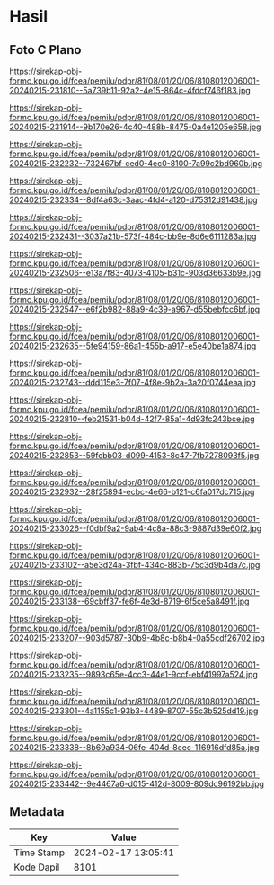 # Hasil

## Foto C Plano

https://sirekap-obj-formc.kpu.go.id/fcea/pemilu/pdpr/81/08/01/20/06/8108012006001-20240215-231810--5a739b11-92a2-4e15-864c-4fdcf746f183.jpg

https://sirekap-obj-formc.kpu.go.id/fcea/pemilu/pdpr/81/08/01/20/06/8108012006001-20240215-231914--9b170e26-4c40-488b-8475-0a4e1205e658.jpg

https://sirekap-obj-formc.kpu.go.id/fcea/pemilu/pdpr/81/08/01/20/06/8108012006001-20240215-232232--732467bf-ced0-4ec0-8100-7a99c2bd960b.jpg

https://sirekap-obj-formc.kpu.go.id/fcea/pemilu/pdpr/81/08/01/20/06/8108012006001-20240215-232334--8df4a63c-3aac-4fd4-a120-d75312d91438.jpg

https://sirekap-obj-formc.kpu.go.id/fcea/pemilu/pdpr/81/08/01/20/06/8108012006001-20240215-232431--3037a21b-573f-484c-bb9e-8d6e6111283a.jpg

https://sirekap-obj-formc.kpu.go.id/fcea/pemilu/pdpr/81/08/01/20/06/8108012006001-20240215-232506--e13a7f83-4073-4105-b31c-903d36633b9e.jpg

https://sirekap-obj-formc.kpu.go.id/fcea/pemilu/pdpr/81/08/01/20/06/8108012006001-20240215-232547--e6f2b982-88a9-4c39-a967-d55bebfcc6bf.jpg

https://sirekap-obj-formc.kpu.go.id/fcea/pemilu/pdpr/81/08/01/20/06/8108012006001-20240215-232635--5fe94159-86a1-455b-a917-e5e40be1a874.jpg

https://sirekap-obj-formc.kpu.go.id/fcea/pemilu/pdpr/81/08/01/20/06/8108012006001-20240215-232743--ddd115e3-7f07-4f8e-9b2a-3a20f0744eaa.jpg

https://sirekap-obj-formc.kpu.go.id/fcea/pemilu/pdpr/81/08/01/20/06/8108012006001-20240215-232810--feb21531-b04d-42f7-85a1-4d93fc243bce.jpg

https://sirekap-obj-formc.kpu.go.id/fcea/pemilu/pdpr/81/08/01/20/06/8108012006001-20240215-232853--59fcbb03-d099-4153-8c47-7fb7278093f5.jpg

https://sirekap-obj-formc.kpu.go.id/fcea/pemilu/pdpr/81/08/01/20/06/8108012006001-20240215-232932--28f25894-ecbc-4e66-b121-c6fa017dc715.jpg

https://sirekap-obj-formc.kpu.go.id/fcea/pemilu/pdpr/81/08/01/20/06/8108012006001-20240215-233026--f0dbf9a2-9ab4-4c8a-88c3-9887d39e60f2.jpg

https://sirekap-obj-formc.kpu.go.id/fcea/pemilu/pdpr/81/08/01/20/06/8108012006001-20240215-233102--a5e3d24a-3fbf-434c-883b-75c3d9b4da7c.jpg

https://sirekap-obj-formc.kpu.go.id/fcea/pemilu/pdpr/81/08/01/20/06/8108012006001-20240215-233138--69cbff37-fe6f-4e3d-8719-6f5ce5a8491f.jpg

https://sirekap-obj-formc.kpu.go.id/fcea/pemilu/pdpr/81/08/01/20/06/8108012006001-20240215-233207--903d5787-30b9-4b8c-b8b4-0a55cdf26702.jpg

https://sirekap-obj-formc.kpu.go.id/fcea/pemilu/pdpr/81/08/01/20/06/8108012006001-20240215-233235--9893c65e-4cc3-44e1-9ccf-ebf41997a524.jpg

https://sirekap-obj-formc.kpu.go.id/fcea/pemilu/pdpr/81/08/01/20/06/8108012006001-20240215-233301--4a1155c1-93b3-4489-8707-55c3b525dd19.jpg

https://sirekap-obj-formc.kpu.go.id/fcea/pemilu/pdpr/81/08/01/20/06/8108012006001-20240215-233338--8b69a934-06fe-404d-8cec-116916dfd85a.jpg

https://sirekap-obj-formc.kpu.go.id/fcea/pemilu/pdpr/81/08/01/20/06/8108012006001-20240215-233442--9e4467a6-d015-412d-8009-809dc96192bb.jpg


## Metadata

| Key        | Value               |
| ---------- | ------------------- |
| Time Stamp | 2024-02-17 13:05:41 |
| Kode Dapil | 8101                |



